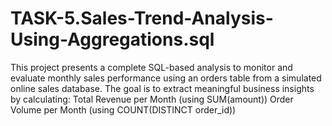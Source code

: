 # TASK-5.Sales-Trend-Analysis-Using-Aggregations.sql
This project presents a complete SQL-based analysis to monitor and evaluate monthly sales performance using an orders table from a simulated online sales database.  The goal is to extract meaningful business insights by calculating:  Total Revenue per Month (using SUM(amount))  Order Volume per Month (using COUNT(DISTINCT order_id))
